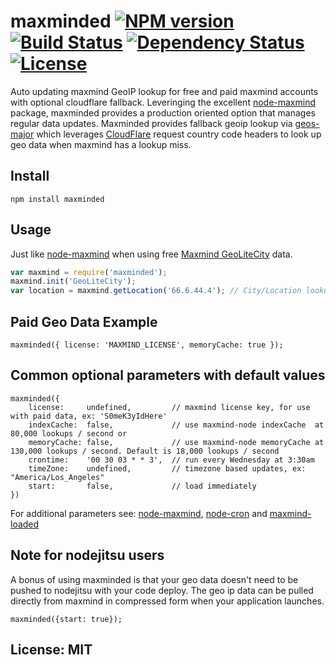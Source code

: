 # maxminded [![NPM version](https://badge.fury.io/js/maxminded.png?branch=master)](http://badge.fury.io/js/maxminded) [![Build Status](https://travis-ci.org/angleman/maxminded.png?branch=master)](https://travis-ci.org/angleman/maxminded) [![Dependency Status](https://gemnasium.com/angleman/maxminded.png?branch=master)](https://gemnasium.com/angleman/maxminded) [![License](http://badgr.co/use/MIT.png?bg=%234ed50e)](http://opensource.org/licenses/MIT)

Auto updating maxmind GeoIP lookup for free and paid maxmind accounts with optional cloudflare fallback. Leveringing the excellent [node-maxmind](https://github.com/runk/node-maxmind) package, maxminded provides a production oriented option that manages regular data updates. Maxminded provides fallback geoip lookup via [geos-major](https://github.com/angleman/geos-major) which leverages [CloudFlare](https://cloudflare.com) request country code headers to look up geo data when maxmind has a lookup miss.

## Install

```
npm install maxminded
```

## Usage

Just like [node-maxmind](https://github.com/runk/node-maxmind) when using free [Maxmind GeoLiteCity](http://dev.maxmind.com/geoip/legacy/geolite/) data.

```javascript
var maxmind = require('maxminded');
maxmind.init('GeoLiteCity');
var location = maxmind.getLocation('66.6.44.4'); // City/Location lookup
```

## Paid Geo Data Example

```
maxminded({ license: 'MAXMIND_LICENSE', memoryCache: true });
```

## Common optional parameters with default values

```
maxminded({
	license:     undefined,         // maxmind license key, for use with paid data, ex: 'S0meK3yIdHere'
	indexCache:  false,             // use maxmind-node indexCache  at 80,000 lookups / second or
	memoryCache: false,             // use maxmind-node memoryCache at 130,000 lookups / second. Default is 18,000 lookups / second
	crontime:    '00 30 03 * * 3',  // run every Wednesday at 3:30am
	timeZone:    undefined,         // timezone based updates, ex: "America/Los_Angeles"
	start:       false,             // load immediately
})
```

For additional parameters see: [node-maxmind](https://github.com/runk/node-maxmind), [node-cron](https://github.com/package/cron) and [maxmind-loaded](https://github.com/angleman/maxmind-loaded)

## Note for nodejitsu users

A bonus of using maxminded is that your geo data doesn't need to be pushed to nodejitsu with your code deploy. The geo ip data can be pulled directly from maxmind in compressed form when your application launches.

```
maxminded({start: true});
```

## License: MIT